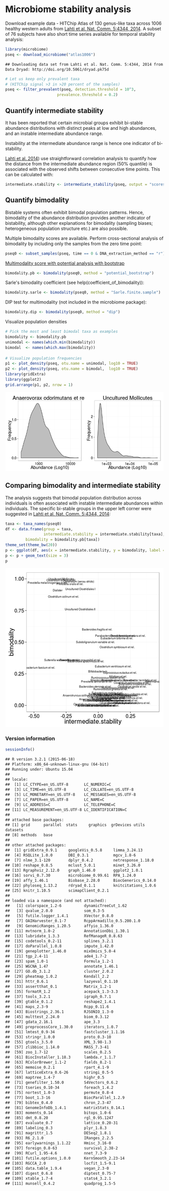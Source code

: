 # Microbiome stability analysis

Download example data - HITChip Atlas of 130 genus-like taxa across 1006 healthy western adults from [Lahti et al. Nat. Comm. 5:4344, 2014](http://www.nature.com/ncomms/2014/140708/ncomms5344/full/ncomms5344.html). A subset of 76 subjects have also short time series available for temporal stability analysis:


```r
library(microbiome)
pseq <- download_microbiome("atlas1006")
```

```
## Downloading data set from Lahti et al. Nat. Comm. 5:4344, 2014 from Data Dryad: http://doi.org/10.5061/dryad.pk75d
```

```r
# Let us keep only prevalent taxa
# (HITChip signal >3 in >20 percent of the samples)
pseq <- filter_prevalent(pseq, detection.threshold = 10^3,
     			       prevalence.threshold = 0.2)
```



## Quantify intermediate stability 

It has been reported that certain microbial groups exhibit bi-stable
abundance distributions with distinct peaks at low and high
abundances, and an instable intermediate abundance range.

Instability at the intermediate abundance range is hence one indicator
of bi-stability.

[Lahti et
al. 2014](http://www.nature.com/ncomms/2014/140708/ncomms5344/full/ncomms5344.html))
use straightforward correlation analysis to quantify how the distance
from the intermediate abundance region (50% quantile) is associated
with the observed shifts between consecutive time points. This can be
calculated with:


```r
intermediate.stability <- intermediate_stability(pseq, output = "scores")
```


## Quantify bimodality 

Bistable systems often exhibit bimodal population patterns. Hence,
bimodality of the abundance distribution provides another indicator of
bistability, although other explanations for bimodality (sampling
biases; heterogeneous population structure etc.) are also possible.

Multiple bimodality scores are available. Perform cross-sectional
analysis of bimodality by including only the samples from the zero
time point:


```r
pseq0 <- subset_samples(pseq, time == 0 & DNA_extraction_method == "r")
```


[Multimodality score with potential analysis with
bootstrap](http://www.nature.com/ncomms/2014/140708/ncomms5344/full/ncomms5344.html)



```r
bimodality.pb <- bimodality(pseq0, method = "potential_bootstrap")
```

Sarle's bimodality coefficient (see help(coefficient_of_bimodality)):


```r
bimodality.sarle <- bimodality(pseq0, method = "Sarle.finite.sample")
```


DIP test for multimodality (not included in the microbiome package):


```r
bimodality.dip <- bimodality(pseq0, method = "dip")
```


Visualize population densities 


```r
# Pick the most and least bimodal taxa as examples
bimodality <- bimodality.pb
unimodal <- names(which.min(bimodality))
bimodal  <- names(which.max(bimodality))

# Visualize population frequencies
p1 <- plot_density(pseq, otu.name = unimodal, log10 = TRUE) 
p2 <- plot_density(pseq, otu.name = bimodal,  log10 = TRUE) 
library(gridExtra)
library(ggplot2)
grid.arrange(p1, p2, nrow = 1)
```

![plot of chunk stability2](figure/stability2-1.png) 


## Comparing bimodality and intermediate stability

The analysis suggests that bimodal population distribution across individuals is often associated with instable intermediate abundances within individuals. The specific bi-stable groups in the upper left corner were suggested in [Lahti et al. Nat. Comm. 5:4344, 2014](http://www.nature.com/ncomms/2014/140708/ncomms5344/full/ncomms5344.html):


```r
taxa <- taxa_names(pseq0)
df <- data.frame(group = taxa,
                 intermediate.stability = intermediate.stability[taxa],
		 bimodality = bimodality.pb[taxa])
theme_set(theme_bw(20))
p <- ggplot(df, aes(x = intermediate.stability, y = bimodality, label = group))
p <- p + geom_text(size = 3)
p
```

![plot of chunk bimodalitybistability](figure/bimodalitybistability-1.png) 


### Version information


```r
sessionInfo()
```

```
## R version 3.2.1 (2015-06-18)
## Platform: x86_64-unknown-linux-gnu (64-bit)
## Running under: Ubuntu 15.04
## 
## locale:
##  [1] LC_CTYPE=en_US.UTF-8       LC_NUMERIC=C              
##  [3] LC_TIME=en_US.UTF-8        LC_COLLATE=en_US.UTF-8    
##  [5] LC_MONETARY=en_US.UTF-8    LC_MESSAGES=en_US.UTF-8   
##  [7] LC_PAPER=en_US.UTF-8       LC_NAME=C                 
##  [9] LC_ADDRESS=C               LC_TELEPHONE=C            
## [11] LC_MEASUREMENT=en_US.UTF-8 LC_IDENTIFICATION=C       
## 
## attached base packages:
## [1] grid      parallel  stats     graphics  grDevices utils     datasets 
## [8] methods   base     
## 
## other attached packages:
##  [1] gridExtra_0.9.1     googleVis_0.5.8     limma_3.24.13      
##  [4] RSQLite_1.0.0       DBI_0.3.1           mgcv_1.8-6         
##  [7] nlme_3.1-120        dplyr_0.4.2         netresponse_1.18.0 
## [10] reshape_0.8.5       mclust_5.0.1        minet_3.26.0       
## [13] Rgraphviz_2.12.0    graph_1.46.0        ggplot2_1.0.1      
## [16] sorvi_0.7.30        microbiome_0.99.61  RPA_1.24.0         
## [19] affy_1.46.1         Biobase_2.28.0      BiocGenerics_0.14.0
## [22] phyloseq_1.13.2     rdryad_0.1.1        knitcitations_1.0.6
## [25] knitr_1.10.5        scimapClient_0.2.1 
## 
## loaded via a namespace (and not attached):
##   [1] colorspace_1.2-6          dynamicTreeCut_1.62      
##   [3] qvalue_2.0.0              som_0.3-5                
##   [5] futile.logger_1.4.1       XVector_0.8.0            
##   [7] OAIHarvester_0.1-7        RcppArmadillo_0.5.200.1.0
##   [9] GenomicRanges_1.20.5      affyio_1.36.0            
##  [11] mvtnorm_1.0-2             AnnotationDbi_1.30.1     
##  [13] lubridate_1.3.3           RefManageR_0.8.63        
##  [15] codetools_0.2-11          splines_3.2.1            
##  [17] doParallel_1.0.8          impute_1.42.0            
##  [19] geneplotter_1.46.0        mixOmics_5.0-4           
##  [21] tgp_2.4-11                ade4_1.7-2               
##  [23] spam_1.0-1                Formula_1.2-1            
##  [25] WGCNA_1.47                annotate_1.46.1          
##  [27] GO.db_3.1.2               cluster_2.0.2            
##  [29] pheatmap_1.0.2            Kendall_2.2              
##  [31] httr_0.6.1                lazyeval_0.1.10          
##  [33] assertthat_0.1            Matrix_1.2-1             
##  [35] formatR_1.2               acepack_1.3-3.3          
##  [37] tools_3.2.1               igraph_0.7.1             
##  [39] gtable_0.1.2              reshape2_1.4.1           
##  [41] maps_2.3-9                Rcpp_0.11.6              
##  [43] Biostrings_2.36.1         RJSONIO_1.3-0            
##  [45] multtest_2.24.0           biom_0.3.12              
##  [47] gdata_2.16.1              ape_3.3                  
##  [49] preprocessCore_1.30.0     iterators_1.0.7          
##  [51] lmtest_0.9-34             fastcluster_1.1.16       
##  [53] stringr_1.0.0             proto_0.3-10             
##  [55] gtools_3.5.0              XML_3.98-1.3             
##  [57] zlibbioc_1.14.0           MASS_7.3-41              
##  [59] zoo_1.7-12                scales_0.2.5             
##  [61] BiocInstaller_1.18.3      lambda.r_1.1.7           
##  [63] RColorBrewer_1.1-2        fields_8.2-1             
##  [65] memoise_0.2.1             rpart_4.1-9              
##  [67] latticeExtra_0.6-26       stringi_0.5-5            
##  [69] maptree_1.4-7             highr_0.5                
##  [71] genefilter_1.50.0         S4Vectors_0.6.2          
##  [73] tseries_0.10-34           foreach_1.4.2            
##  [75] nortest_1.0-3             permute_0.8-4            
##  [77] boot_1.3-16               BiocParallel_1.2.9       
##  [79] bibtex_0.4.0              chron_2.3-47             
##  [81] GenomeInfoDb_1.4.1        matrixStats_0.14.1       
##  [83] moments_0.14              bitops_1.0-6             
##  [85] dmt_0.8.20                rgl_0.95.1247            
##  [87] evaluate_0.7              lattice_0.20-31          
##  [89] labeling_0.3              plyr_1.8.3               
##  [91] magrittr_1.5              DESeq2_1.8.1             
##  [93] R6_2.1.0                  IRanges_2.2.5            
##  [95] earlywarnings_1.1.22      Hmisc_3.16-0             
##  [97] foreign_0.8-63            survival_2.38-2          
##  [99] RCurl_1.95-4.6            nnet_7.3-9               
## [101] futile.options_1.0.0      KernSmooth_2.23-14       
## [103] RGCCA_2.0                 locfit_1.5-9.1           
## [105] data.table_1.9.4          vegan_2.3-0              
## [107] digest_0.6.8              diptest_0.75-7           
## [109] xtable_1.7-4              stats4_3.2.1             
## [111] munsell_0.4.2             quadprog_1.5-5
```

